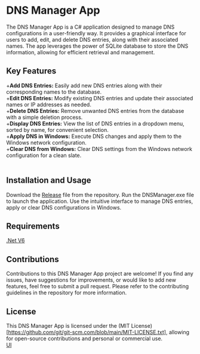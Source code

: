 # DNS Manager App<br/>
The DNS Manager App is a C# application designed to manage DNS configurations in a user-friendly way. It provides a graphical interface for users to add, edit, and delete DNS entries, along with their associated names. The app leverages the power of SQLite database to store the DNS information, allowing for efficient retrieval and management.

## Key Features<br/>
+**Add DNS Entries:** Easily add new DNS entries along with their corresponding names to the database.<br/>
+**Edit DNS Entries:** Modify existing DNS entries and update their associated names or IP addresses as needed.<br/>
+**Delete DNS Entries:** Remove unwanted DNS entries from the database with a simple deletion process.<br/>
+**Display DNS Entries:** View the list of DNS entries in a dropdown menu, sorted by name, for convenient selection.<br/>
+**Apply DNS in Windows:** Execute DNS changes and apply them to the Windows network configuration.<br/>
+**Clear DNS from Windows:** Clear DNS settings from the Windows network configuration for a clean slate.<br/>
<br/>
## Installation and Usage<br/>
Download the [Release](https://github.com/ArshaGDS/DNSManager/releases/tag/V0.1) file from the repository.
Run the DNSManager.exe file to launch the application.
Use the intuitive interface to manage DNS entries, apply or clear DNS configurations in Windows.
<br/>
## Requirements<br/>
[.Net V6](https://download.visualstudio.microsoft.com/download/pr/513d13b7-b456-45af-828b-b7b7981ff462/edf44a743b78f8b54a2cec97ce888346/windowsdesktop-runtime-6.0.15-win-x64.exe)
<br/>
## Contributions<br/>
Contributions to this DNS Manager App project are welcome! If you find any issues, have suggestions for improvements, or would like to add new features, feel free to submit a pull request. Please refer to the contributing guidelines in the repository for more information.
<br/>
## License<br/>
This DNS Manager App is licensed under the (MIT License)[https://github.com/git/git-scm.com/blob/main/MIT-LICENSE.txt], allowing for open-source contributions and personal or commercial use.
<br/>
[UI](https://i.ibb.co/nbHjSqz/Screenshot-2023-05-22-131137.png)
